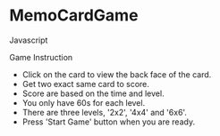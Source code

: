 # MemoCardGame
Javascript

Game Instruction
- Click on the card to view the back face of the card. 
- Get two exact same card to score.
- Score are based on the time and level. 
- You only have 60s for each level. 
- There are three levels, '2x2', '4x4' and '6x6'. 
- Press 'Start Game' button when you are ready.
